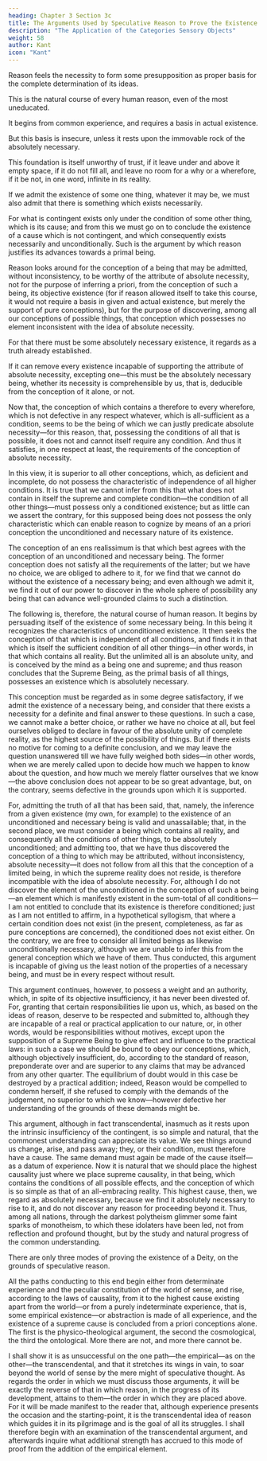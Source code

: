 ```yaml
---
heading: Chapter 3 Section 3c
title: The Arguments Used by Speculative Reason to Prove the Existence of a Supreme Being
description: "The Application of the Categories Sensory Objects"
weight: 58
author: Kant
icon: "Kant"
---
```




Reason feels the necessity to form some presupposition as proper basis for the complete determination of its ideas.

<!-- conceptions,  -->

<!-- The idealistic and factitious nature of such a presupposition is too obvious to allow reason to persuade itself into believing the objective existence of a mere creation of its own thought.  -->

<!-- But there are other considerations which compel reason to seek out some resting place in the regress from the conditioned to the unconditioned, which is not given as an actual existence from the mere conception of it, although it alone can give completeness to the series of conditions.  -->

This is the natural course of every human reason, even of the most uneducated.

<!-- although the path at first entered it does not always continue to follow. It does not begin from conceptions, but from  -->

It begins from common experience, and requires a basis in actual existence. 

But this basis is insecure, unless it rests upon the immovable rock of the absolutely necessary. 

This foundation is itself unworthy of trust, if it leave under and above it empty space, if it do not fill all, and leave no room for a why or a wherefore, if it be not, in one word, infinite in its reality.

If we admit the existence of some one thing, whatever it may be, we must also admit that there is something which exists necessarily. 

For what is contingent exists only under the condition of some other thing, which is its cause; and from this we must go on to conclude the existence of a cause which is not contingent, and which consequently exists necessarily and unconditionally. Such is the argument by which reason justifies its advances towards a primal being.

Reason looks around for the conception of a being that may be admitted, without inconsistency, to be worthy of the attribute of absolute necessity, not for the purpose of inferring a priori, from the conception of such a being, its objective existence (for if reason allowed itself to take this course, it would not require a basis in given and actual existence, but merely the support of pure conceptions), but for the purpose of discovering, among all our conceptions of possible things, that conception which possesses no element inconsistent with the idea of absolute necessity.

For that there must be some absolutely necessary existence, it regards as a truth already established. 

If it can remove every existence incapable of supporting the attribute of absolute necessity, excepting one—this must be the absolutely necessary being, whether its necessity is comprehensible by us, that is, deducible from the conception of it alone, or not.

Now that, the conception of which contains a therefore to every wherefore, which is not defective in any respect whatever, which is all-sufficient as a condition, seems to be the being of which we can justly predicate absolute necessity—for this reason, that, possessing the conditions of all that is possible, it does not and cannot itself require any condition. And thus it satisfies, in one respect at least, the requirements of the conception of absolute necessity.

In this view, it is superior to all other conceptions, which, as deficient and incomplete, do not possess the characteristic of independence of all higher conditions. It is true that we cannot infer from this that what does not contain in itself the supreme and complete condition—the condition of all other things—must possess only a conditioned existence; but as little can we assert the contrary, for this supposed being does not possess the only characteristic which can enable reason to cognize by means of an a priori conception the unconditioned and necessary nature of its existence.

The conception of an ens realissimum is that which best agrees with the conception of an unconditioned and necessary being. The former conception does not satisfy all the requirements of the latter; but we have no choice, we are obliged to adhere to it, for we find that we cannot do without the existence of a necessary being; and even although we admit it, we find it out of our power to discover in the whole sphere of possibility any being that can advance well-grounded claims to such a distinction.

The following is, therefore, the natural course of human reason. It begins by persuading itself of the existence of some necessary being. In this being it recognizes the characteristics of unconditioned existence. It then seeks the conception of that which is independent of all conditions, and finds it in that which is itself the sufficient condition of all other things—in other words, in that which contains all reality. But the unlimited all is an absolute unity, and is conceived by the mind as a being one and supreme; and thus reason concludes that the Supreme Being, as the primal basis of all things, possesses an existence which is absolutely necessary.

This conception must be regarded as in some degree satisfactory, if we admit the existence of a necessary being, and consider that there exists a necessity for a definite and final answer to these questions. In such a case, we cannot make a better choice, or rather we have no choice at all, but feel ourselves obliged to declare in favour of the absolute unity of complete reality, as the highest source of the possibility of things. But if there exists no motive for coming to a definite conclusion, and we may leave the question unanswered till we have fully weighed both sides—in other words, when we are merely called upon to decide how much we happen to know about the question, and how much we merely flatter ourselves that we know—the above conclusion does not appear to be so great advantage, but, on the contrary, seems defective in the grounds upon which it is supported.

For, admitting the truth of all that has been said, that, namely, the inference from a given existence (my own, for example) to the existence of an unconditioned and necessary being is valid and unassailable; that, in the second place, we must consider a being which contains all reality, and consequently all the conditions of other things, to be absolutely unconditioned; and admitting too, that we have thus discovered the conception of a thing to which may be attributed, without inconsistency, absolute necessity—it does not follow from all this that the conception of a limited being, in which the supreme reality does not reside, is therefore incompatible with the idea of absolute necessity. For, although I do not discover the element of the unconditioned in the conception of such a being—an element which is manifestly existent in the sum-total of all conditions—I am not entitled to conclude that its existence is therefore conditioned; just as I am not entitled to affirm, in a hypothetical syllogism, that where a certain condition does not exist (in the present, completeness, as far as pure conceptions are concerned), the conditioned does not exist either. On the contrary, we are free to consider all limited beings as likewise unconditionally necessary, although we are unable to infer this from the general conception which we have of them. Thus conducted, this argument is incapable of giving us the least notion of the properties of a necessary being, and must be in every respect without result.

This argument continues, however, to possess a weight and an authority, which, in spite of its objective insufficiency, it has never been divested of. For, granting that certain responsibilities lie upon us, which, as based on the ideas of reason, deserve to be respected and submitted to, although they are incapable of a real or practical application to our nature, or, in other words, would be responsibilities without motives, except upon the supposition of a Supreme Being to give effect and influence to the practical laws: in such a case we should be bound to obey our conceptions, which, although objectively insufficient, do, according to the standard of reason, preponderate over and are superior to any claims that may be advanced from any other quarter. The equilibrium of doubt would in this case be destroyed by a practical addition; indeed, Reason would be compelled to condemn herself, if she refused to comply with the demands of the judgement, no superior to which we know—however defective her understanding of the grounds of these demands might be.

This argument, although in fact transcendental, inasmuch as it rests upon the intrinsic insufficiency of the contingent, is so simple and natural, that the commonest understanding can appreciate its value. We see things around us change, arise, and pass away; they, or their condition, must therefore have a cause. The same demand must again be made of the cause itself—as a datum of experience. Now it is natural that we should place the highest causality just where we place supreme causality, in that being, which contains the conditions of all possible effects, and the conception of which is so simple as that of an all-embracing reality. This highest cause, then, we regard as absolutely necessary, because we find it absolutely necessary to rise to it, and do not discover any reason for proceeding beyond it. Thus, among all nations, through the darkest polytheism glimmer some faint sparks of monotheism, to which these idolaters have been led, not from reflection and profound thought, but by the study and natural progress of the common understanding.

There are only three modes of proving the existence of a Deity, on the grounds of speculative reason.

All the paths conducting to this end begin either from determinate experience and the peculiar constitution of the world of sense, and rise, according to the laws of causality, from it to the highest cause existing apart from the world—or from a purely indeterminate experience, that is, some empirical existence—or abstraction is made of all experience, and the existence of a supreme cause is concluded from a priori conceptions alone. The first is the physico-theological argument, the second the cosmological, the third the ontological. More there are not, and more there cannot be.

I shall show it is as unsuccessful on the one path—the empirical—as on the other—the transcendental, and that it stretches its wings in vain, to soar beyond the world of sense by the mere might of speculative thought. As regards the order in which we must discuss those arguments, it will be exactly the reverse of that in which reason, in the progress of its development, attains to them—the order in which they are placed above. For it will be made manifest to the reader that, although experience presents the occasion and the starting-point, it is the transcendental idea of reason which guides it in its pilgrimage and is the goal of all its struggles. I shall therefore begin with an examination of the transcendental argument, and afterwards inquire what additional strength has accrued to this mode of proof from the addition of the empirical element.

